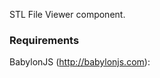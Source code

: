 STL File Viewer component.

### Requirements

BabylonJS (http://babylonjs.com):

<script src="http://www.babylonjs.com/hand.minified-1.2.js"></script>

<script src="http://www.babylonjs.com/cannon.js"></script>

<script src="http://www.babylonjs.com/oimo.js"></script>

<script src="http://www.babylonjs.com/babylon.js"></script>
